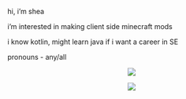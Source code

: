 hi, i’m shea

i’m interested in making client side minecraft mods

i know kotlin, might learn java if i want a career in SE

pronouns - any/all

<p align="center" >
    <img src="https://github-readme-stats.vercel.app/api?username=sheataru&theme=great-gatsby&show_icons=true&hide_border=false&count_private=false"/>
</p>
<p align="center" >
    <img src="https://github-readme-stats.vercel.app/api/top-langs/?username=sheataru&theme=great-gatsby&show_icons=true&hide_border=false&layout=compact"/>
</p>
